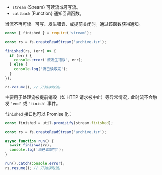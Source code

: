 <!-- YAML
added: v10.0.0
-->

* `stream` {Stream} 可读流或可写流。
* `callback` {Function} 通知回调函数。

当流不再可读、可写、发生错误、或提前关闭时，通过该函数获得通知。

```js
const { finished } = require('stream');

const rs = fs.createReadStream('archive.tar');

finished(rs, (err) => {
  if (err) {
    console.error('流发生错误', err);
  } else {
    console.log('流已读取完');
  }
});

rs.resume(); // 开始读取流。
```

主要用于处理流被提前销毁（如 HTTP 请求被中止）等异常情况，此时流不会触发 `'end'` 或 `'finish'` 事件。

`finished` 接口也可以 Promise 化：

```js
const finished = util.promisify(stream.finished);

const rs = fs.createReadStream('archive.tar');

async function run() {
  await finished(rs);
  console.log('流已读取完');
}

run().catch(console.error);
rs.resume(); // 开始读取流。
```

